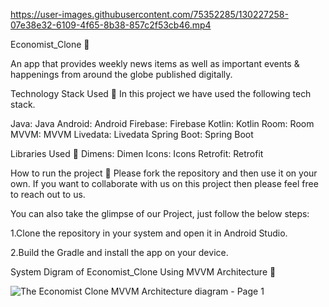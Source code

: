 

https://user-images.githubusercontent.com/75352285/130227258-07e38e32-6109-4f65-8b38-857c2f53cb46.mp4


Economist_Clone 📱


An app that provides weekly news items as well as important events & happenings from around the globe published digitally.

Technology Stack Used 📲
In this project we have used the following tech stack.

Java: Java
Android: Android
Firebase: Firebase
Kotlin: Kotlin
Room: Room
MVVM: MVVM
Livedata: Livedata
Spring Boot: Spring Boot

Libraries Used 🌟
Dimens: Dimen
Icons: Icons
Retrofit: Retrofit

How to run the project 📑
Please fork the repository and then use it on your own. If you want to collaborate with us on this project then please feel free to reach out to us.

You can also take the glimpse of our Project, just follow the below steps:

1.Clone the repository in your system and open it in Android Studio.

2.Build the Gradle and install the app on your device.


System Digram of Economist_Clone Using MVVM Architecture 📱

![The Economist Clone MVVM Architecture diagram - Page 1](https://user-images.githubusercontent.com/75352285/130227382-818d0707-5f94-4020-99ff-6f7d8e133733.jpeg)







